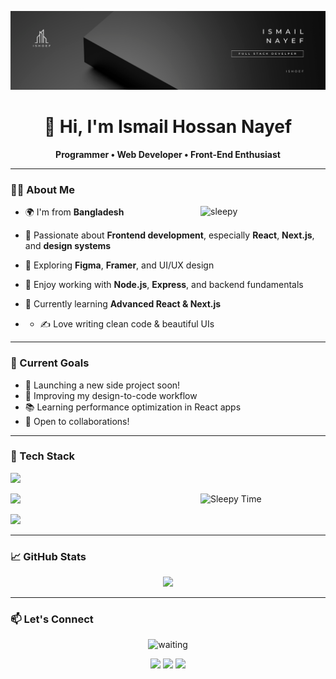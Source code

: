 <!-- Header Banner -->
<p align="center">
  <img src="banner.png" alt="Header Image" />
</p>

<h1 align="center">👋 Hi, I'm Ismail Hossan Nayef</h1>

<p align="center">
  <b>Programmer • Web Developer • Front-End Enthusiast</b>
</p>

---

### 👨‍💻 About Me

- 🌍 I'm from **Bangladesh**  <img align="right" src="https://media2.giphy.com/media/v1.Y2lkPTc5MGI3NjExeGU2MjJlY2dycnN1Y2FzY212MmMxMnVnNDRwdmh6bXV5ejYyaG1jaCZlcD12MV9pbnRlcm5hbF9naWZfYnlfaWQmY3Q9cw/pRei7WkxoGF1mQfqwY/giphy.gif" alt="sleepy" width="200" />

- 🎯 Passionate about **Frontend development**, especially **React**, **Next.js**, and **design systems**
- 🎨 Exploring **Figma**, **Framer**, and UI/UX design
- 🔧 Enjoy working with **Node.js**, **Express**, and backend fundamentals
- 🌱 Currently learning **Advanced React & Next.js**
- - ✍️ Love writing clean code & beautiful UIs
 

---

### 🚀 Current Goals

- 🚀 Launching a new side project soon!
- 🎨 Improving my design-to-code workflow
- 📚 Learning performance optimization in React apps
- 🤝 Open to collaborations!

---

### 🧰 Tech Stack

<p align="left">
  <img src="https://skillicons.dev/icons?i=html,css,js,react,next,tailwind,nodejs,express" />
</p>
<img align="right" src="https://media4.giphy.com/media/v1.Y2lkPTc5MGI3NjExMzZ3enl0cWZydG9hZWlreGcxMDN3am5sY2h3aDFpc2czM2JieDI3OSZlcD12MV9pbnRlcm5hbF9naWZfYnlfaWQmY3Q9cw/dZCKG98VCSdM6sYC9Y/giphy.gif" width="200" alt="Sleepy Time" />
<p align="left">
  <img src="https://skillicons.dev/icons?i=mongodb,firebase,vite,npm,git,wordpress" />
</p>
<p align="left">
  <img src="https://skillicons.dev/icons?i=figma,photoshop,illustrator,aftereffects,premierepro,framer" />
</p>

---

### 📈 GitHub Stats

<p align="center">
  <img src="https://github-readme-streak-stats.herokuapp.com/?user=abdullahalsuad&theme=radical&hide_border=true" width="48%" />
</p>

---


### 📫 Let's Connect
<p align="center" ><img src="https://media2.giphy.com/media/v1.Y2lkPTc5MGI3NjExanZvZThjdTgwcGlkZXpwc24zYjFtcWh6Y2VpYTYzcmgwZjRpOWdmciZlcD12MV9pbnRlcm5hbF9naWZfYnlfaWQmY3Q9cw/xxwVSBPGOqDZcbG9Bh/giphy.gif" width="200" alt="waiting" /><p/>
<p align="center">
  <a href="https://linkedin.com/in/mdismailhossannayef"><img src="https://img.shields.io/badge/LinkedIn-blue?logo=linkedin&style=for-the-badge"/></a>
  <a href="mailto:ismailhossennayeb@gmail.com"><img src="https://img.shields.io/badge/Email-red?logo=gmail&style=for-the-badge"/></a>
  <a href="https://ismailnayef.web.app"><img src="https://img.shields.io/badge/Portfolio-000?logo=vercel&style=for-the-badge"/></a>
</p>


</p>

